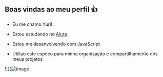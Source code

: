 ## Boas vindas ao meu perfil 👍
- Eu me chamo Yuri!

- Estou estudando no [Alura](https://www.alura.com.br)

- Estou me desenvolvendo com JavaScript

- Utilizo este espeço para minha organização e compartilhamento dos meus projetos

![](![image](https://github.com/YuriAraujoF/YuriAraujoF/assets/170553784/d569c938-b631-4a7d-b5a8-65b5375febc7)


<!--
**YuriAraujoF/YuriAraujoF** is a ✨ _special_ ✨ repository because its `README.md` (this file) appears on your GitHub profile.

Here are some ideas to get you started:

- 🔭 I’m currently working on ...
- 🌱 I’m currently learning ...
- 👯 I’m looking to collaborate on ...
- 🤔 I’m looking for help with ...
- 💬 Ask me about ...
- 📫 How to reach me: ...
- 😄 Pronouns: ...
- ⚡ Fun fact: ...
-->
